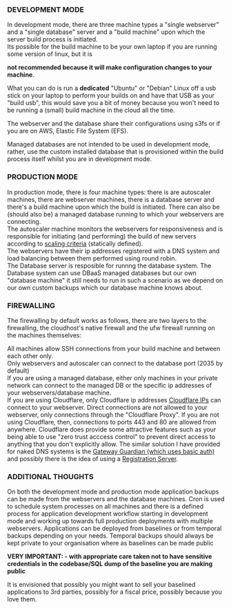 ### DEVELOPMENT MODE

In development mode, there are three machine types a "single webserver" and a "single database" server and a "build machine" upon which the server build process is initiated.  
Its possible for the build machine to be your own laptop if you are running some version of linux, but it is  
  
  **not recommended because it will make configuration changes to your machine**.  
    
What you can do is run a **dedicated** "Ubuntu" or "Debian" Linux off a usb stick on your laptop to perform your builds on and have that USB as your "build usb", this would save you a bit of money because you won't need to be running a (small) build machine in the cloud all the time.  
  
The webserver and the database share their configurations using s3fs or if you are on AWS, Elastic File System (EFS).  

Managed databases are not intended to be used in development mode, rather, use the custom installed database that is provisioned within the build process itself whilst you are in development mode.  
  
### PRODUCTION MODE

In production mode, there is four machine types: there is are autoscaler machines, there are webserver machines, there is a database server and there's a build machine upon which the build is initiated. There can also be (should also be) a managed database running to which your webservers are connecting.  
The autoscaler machine monitors the webservers for responsiveness and is responsible for initiating (and performing) the build of new servers according to [scaling criteria](https://github.com/agile-deployer/agile-infrastructure-build-client-scripts/blob/master/doco/AgileToolkitDeployment/AutoscalingConfiguration.md) (statically defined).  
The webservers have their ip addresses registered with a DNS system and load balancing between them performed using round robin.  
The Database server is resposible for runnng the database system. The Database system can use DBaaS managed databases but our own "database machine" it still needs to run in such a scenario as we depend on our own custom backups which our database machine knows about.


### FIREWALLING  

The firewalling by default works as follows, there are two layers to the firewalling, the cloudhost's native firewall and the ufw firewall running on the machines themselves:  

All machines allow SSH connections from your build machine and between each other only.  
Only webservers and autoscaler can connect to the database port (2035 by default)  
If you are using a managed database, either only machines in your private network can connect to the managed DB or the specific ip addresses of your webservers/database machine.  
If you are using Cloudflare, only Cloudflare ip addresses [Cloudflare IPs](https://www.cloudflare.com/en-gb/ips/) can connect to your webserver. Direct connections are not allowed to your webserver, only connections through the "Cloudflare Proxy". If you are not using Cloudflare, then, connections to ports 443 and 80 are allowed from anywhere. Cloudflare does provide some attractive features such as your being able to use "zero trust acccess control" to prevent direct access to anything that you don't explicitly allow. The similar solution I have provided for naked DNS systems is the [Gateway Guardian (which uses basic auth)](https://github.com/agile-deployer/agile-infrastructure-build-client-scripts/blob/master/doco/AgileToolkitDeployment/GatewayGuardian.md) and possibly there is the idea of using a [Registration Server](https://github.com/agile-deployer/agile-infrastructure-build-client-scripts/blob/master/doco/AgileToolkitDeployment/RegistrationServer.md).  

### ADDITIONAL THOUGHTS  

On both the development mode and production mode application backups can be made from the webservers and the database machines. 
Cron is used to schedule system processes on all machines and there is a defined process for application development workflow starting in development mode and working up towards full production deployments with multiple webservers.
Applications can be deployed from baselines or from temporal backups depending on your needs. Temporal backups should always be kept private to your organisation where as baselines can be made public  

**VERY IMPORTANT: - with appropriate care taken not to have sensitive credentials in the codebase/SQL dump of the baseline you are making public**  
  
It is envisioned that possibly you might want to sell your baselined applications to 3rd parties, possibly for a fiscal price, possibly because you love them.  
